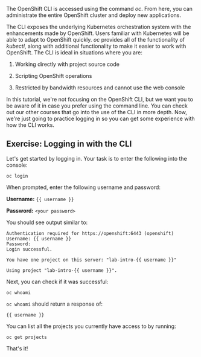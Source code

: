 
The OpenShift CLI is accessed using the command _oc_. From here, you can administrate the entire OpenShift cluster and deploy new applications.

The CLI exposes the underlying Kubernetes orchestration system with the enhancements made by OpenShift. Users familiar with Kubernetes will be able to adapt to OpenShift quickly. _oc_ provides all of the functionality of _kubectl_, along with additional functionality to make it easier to work with OpenShift. The CLI is ideal in situations where you are:

1) Working directly with project source code

2) Scripting OpenShift operations

3) Restricted by bandwidth resources and cannot use the web console

In this tutorial, we're not focusing on the OpenShift CLI, but we want you to be aware of it in case you prefer using the command line. You can check out our other courses that go into the use of the CLI in more depth. Now, we're just going to practice logging in so you can get some experience with how the CLI works.

## Exercise: Logging in with the CLI
Let's get started by logging in. Your task is to enter the following into the console:

```execute
oc login
```

When prompted, enter the following username and password:

**Username:** `{{ username }}`

**Password:** `<your password>`


You should see output similar to:

```
Authentication required for https://openshift:6443 (openshift)
Username: {{ username }}
Password:
Login successful.

You have one project on this server: "lab-intro-{{ username }}"

Using project "lab-intro-{{ username }}".
```


Next, you can check if it was successful:

```execute
oc whoami
```

`oc whoami` should return a response of:

`{{ username }}`

You can list all the projects you currently have access to by running:

```execute
oc get projects
```


That's it!










